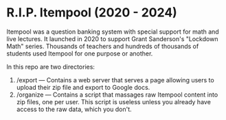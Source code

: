 # R.I.P. Itempool (2020 - 2024)

Itempool was a question banking system with special support for math and
live lectures. It launched in 2020 to support Grant Sanderson's "Lockdown Math"
series. Thousands of teachers and hundreds of thousands of students used
Itempool for one purpose or another.

In this repo are two directories:

1. /export — Contains a web server that serves a page allowing users to upload their zip file and export to Google docs.
2. /organize — Contains a script that massages raw Itempool content into zip files, one per user. This script is useless unless you already have access to the raw data, which you don't.
